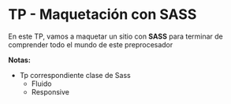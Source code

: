 # TP - Maquetación con SASS

<p>En este TP, vamos a maquetar un sitio con <strong>SASS</strong> para terminar de comprender todo el mundo de este preprocesador</p>

**Notas:**
- Tp correspondiente clase de Sass
    + Fluido
    + Responsive